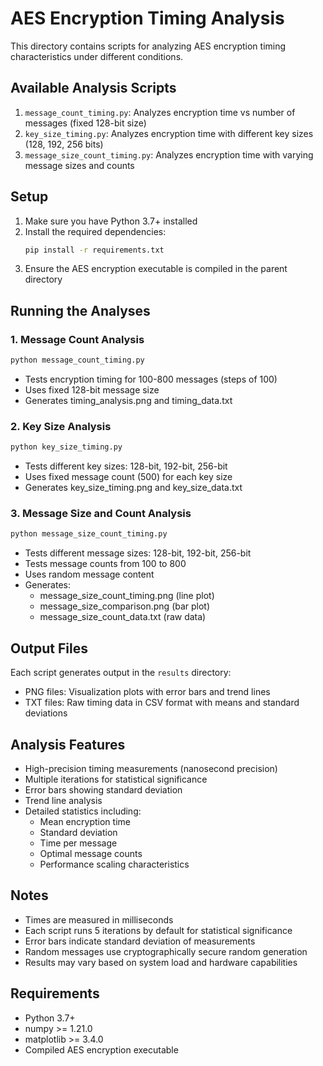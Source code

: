 # AES Encryption Timing Analysis

This directory contains scripts for analyzing AES encryption timing characteristics under different conditions.

## Available Analysis Scripts

1. `message_count_timing.py`: Analyzes encryption time vs number of messages (fixed 128-bit size)
2. `key_size_timing.py`: Analyzes encryption time with different key sizes (128, 192, 256 bits)
3. `message_size_count_timing.py`: Analyzes encryption time with varying message sizes and counts

## Setup

1. Make sure you have Python 3.7+ installed
2. Install the required dependencies:
   ```bash
   pip install -r requirements.txt
   ```
3. Ensure the AES encryption executable is compiled in the parent directory

## Running the Analyses

### 1. Message Count Analysis
```bash
python message_count_timing.py
```
- Tests encryption timing for 100-800 messages (steps of 100)
- Uses fixed 128-bit message size
- Generates timing_analysis.png and timing_data.txt

### 2. Key Size Analysis
```bash
python key_size_timing.py
```
- Tests different key sizes: 128-bit, 192-bit, 256-bit
- Uses fixed message count (500) for each key size
- Generates key_size_timing.png and key_size_data.txt

### 3. Message Size and Count Analysis
```bash
python message_size_count_timing.py
```
- Tests different message sizes: 128-bit, 192-bit, 256-bit
- Tests message counts from 100 to 800
- Uses random message content
- Generates:
  - message_size_count_timing.png (line plot)
  - message_size_comparison.png (bar plot)
  - message_size_count_data.txt (raw data)

## Output Files

Each script generates output in the `results` directory:
- PNG files: Visualization plots with error bars and trend lines
- TXT files: Raw timing data in CSV format with means and standard deviations

## Analysis Features

- High-precision timing measurements (nanosecond precision)
- Multiple iterations for statistical significance
- Error bars showing standard deviation
- Trend line analysis
- Detailed statistics including:
  - Mean encryption time
  - Standard deviation
  - Time per message
  - Optimal message counts
  - Performance scaling characteristics

## Notes

- Times are measured in milliseconds
- Each script runs 5 iterations by default for statistical significance
- Error bars indicate standard deviation of measurements
- Random messages use cryptographically secure random generation
- Results may vary based on system load and hardware capabilities

## Requirements

- Python 3.7+
- numpy >= 1.21.0
- matplotlib >= 3.4.0
- Compiled AES encryption executable